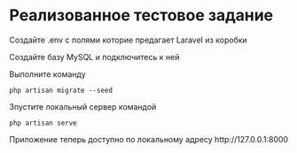 <h1>Реализованное тестовое задание</h1>

<p>Создайте .env с полями которие предагает Laravel из коробки</p>
<p>Создайте базу MySQL и подключитесь к ней</p>
<p>Выполните команду</p>
<code>php artisan migrate --seed </code>
<p>Зпустите локальный сервер командой</p>
<code>php artisan serve</code>
<p>Приложение теперь доступно по локальному адресу http://127.0.0.1:8000</p>

